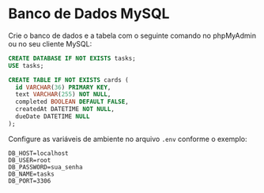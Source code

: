 # Banco de Dados MySQL

Crie o banco de dados e a tabela com o seguinte comando no phpMyAdmin ou no seu cliente MySQL:

```sql
CREATE DATABASE IF NOT EXISTS tasks;
USE tasks;

CREATE TABLE IF NOT EXISTS cards (
  id VARCHAR(36) PRIMARY KEY,
  text VARCHAR(255) NOT NULL,
  completed BOOLEAN DEFAULT FALSE,
  createdAt DATETIME NOT NULL,
  dueDate DATETIME NULL
);
```

Configure as variáveis de ambiente no arquivo `.env` conforme o exemplo:

```
DB_HOST=localhost
DB_USER=root
DB_PASSWORD=sua_senha
DB_NAME=tasks
DB_PORT=3306
```
